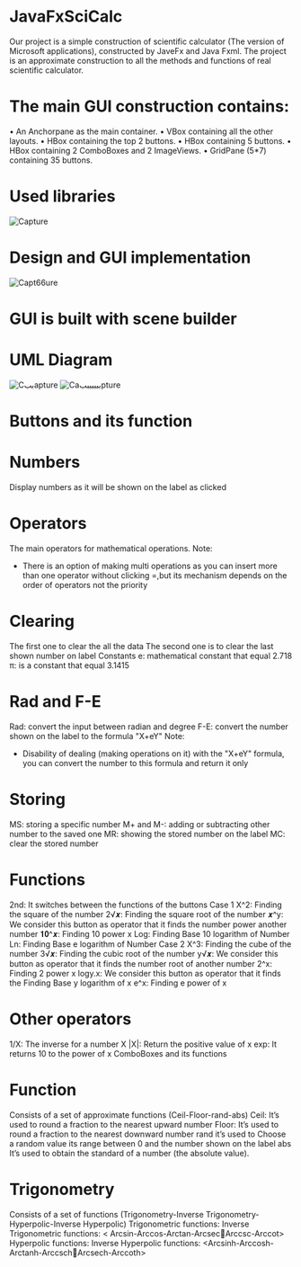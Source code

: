 # JavaFxSciCalc
Our project is a simple construction of scientific calculator (The 
version of Microsoft applications), constructed by JaveFx and Java 
Fxml. The project is an approximate construction to all the methods 
and functions of real scientific calculator.
# The main GUI construction contains:
  • An Anchorpane as the main container.
  • VBox containing all the other layouts.
  • HBox containing the top 2 buttons.
  • HBox containing 5 buttons.
  • HBox containing 2 ComboBoxes and 2 ImageViews.
  • GridPane (5*7) containing 35 buttons.  
# Used libraries
![Capture](https://user-images.githubusercontent.com/112608294/189385593-e3d47ae0-fdb4-4012-be3b-8d7230b8e490.PNG)
# Design and GUI implementation  
![Capt66ure](https://user-images.githubusercontent.com/112608294/189385792-b8643522-291c-46bf-a9be-8aa1ff7d2a44.PNG)
# GUI is built with scene builder
#    UML Diagram
![Cببapture](https://user-images.githubusercontent.com/112608294/189385940-8b2d86f6-cd6a-4778-a7b9-beda13f37367.PNG)
![Caبببببببpture](https://user-images.githubusercontent.com/112608294/189385978-9d821309-eec7-4c9b-b6d4-9cdc55ede571.PNG)
# Buttons and its function
#  Numbers
Display numbers as it will be shown on the label as clicked
#  Operators 
The main operators for mathematical operations.
Note:
- There is an option of making multi operations as you can insert more than one operator without clicking =,but its mechanism depends on the order of operators 
not the priority
#  Clearing 
The first one to clear the all the data 
The second one is to clear the last shown number on label
Constants
e: mathematical constant that equal 2.718
π: is a constant that equal 3.1415
#  Rad and F-E
Rad: convert the input between radian and degree
F-E: convert the number shown on the label to the 
formula "X+eY"
Note:
- Disability of dealing (making operations on it) with the "X+eY" formula, you can convert the number to this formula and return it only
#  Storing
MS: storing a specific number
M+ and M-: adding or subtracting other number to the saved one
MR: showing the stored number on the label
MC: clear the stored number 
#   Functions
2nd: It switches between the functions of the buttons
Case 1
X^2: Finding the square of the number
2√𝒙: Finding the square root of the number 
𝒙^y: We consider this button as operator that it finds the number power another number
𝟏𝟎^𝒙: Finding 10 power x 
Log: Finding Base 10 logarithm of Number
Ln: Finding Base e logarithm of Number
Case 2
X^3: Finding the cube of the number
3√𝒙: Finding the cubic root of the number
y√𝒙: We consider this button as operator that it finds the number root of another number
2^x: Finding 2 power x
logy.x: We consider this button as operator that it finds the Finding Base y logarithm of x
e^x: Finding e power of x
#  Other operators
1/X: The inverse for a number X
|X|: Return the positive value of x
exp: It returns 10 to the power of x
ComboBoxes and its functions
#  Function
Consists of a set of approximate functions (Ceil-Floor-rand-abs) 
Ceil: It’s used to round a fraction to the nearest upward number
Floor: It’s used to round a fraction to the nearest downward number
rand it’s used to Choose a random value its range between 0 and the 
number shown on the label
abs It’s used to obtain the standard of a number (the absolute value).
#  Trigonometry
Consists of a set of functions (Trigonometry-Inverse 
Trigonometry-Hyperpolic-Inverse Hyperpolic)
Trigonometric functions: <sin-cos-tan-cot-csc-sec>
Inverse Trigonometric functions: < Arcsin-Arccos-Arctan-ArcsecArccsc-Arccot>
Hyperpolic functions: <sinh-cosh-tanh-csch-sech-coth>
Inverse Hyperpolic functions: <Arcsinh-Arccosh-Arctanh-ArccschArcsech-Arccoth>

